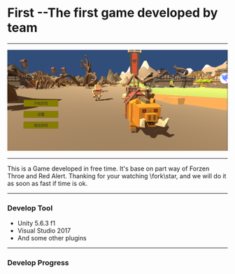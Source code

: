 # First --The first game developed by team

---



![1564961903680](Pic\1564961903680.png)

***

This is a Game developed in free time. It's base on part way  of  Forzen Throe and Red Alert. Thanking for your watching \fork\star, and we will do it as soon as fast if time is ok.

***

### Develop Tool

* Unity 5.6.3 f1
* Visual Studio 2017
* And some other plugins

***

### Develop Progress

